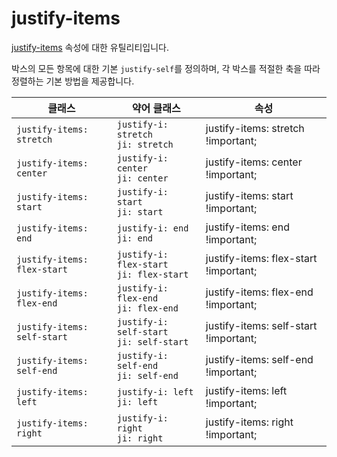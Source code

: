 # justify-items

[justify-items](https://developer.mozilla.org/en-US/docs/Web/CSS/justify-items) 속성에 대한 유틸리티입니다.

박스의 모든 항목에 대한 기본 <code>justify-self</code>를 정의하며, 각 박스를 적절한 축을 따라 정렬하는 기본 방법을 제공합니다.

<table>
  <thead>
    <tr>
      <th scope="col">클래스</th>
      <th scope="col">약어 클래스</th>
      <th scope="col">속성</th>
    </tr>
  </thead>
  <tbody>
  <!-- justify-items: stretch -->
<tr>
  <td><code>justify-items: stretch</code></td>
  <td><code>justify-i: stretch</code><br><code>ji: stretch</code></td>
  <td><span class="code">justify-items: stretch !important;</span></td>
</tr>

<!-- justify-items: center -->
<tr>
  <td><code>justify-items: center</code></td>
  <td><code>justify-i: center</code><br><code>ji: center</code></td>
  <td><span class="code">justify-items: center !important;</span></td>
</tr>

<!-- justify-items: start -->
<tr>
  <td><code>justify-items: start</code></td>
  <td><code>justify-i: start</code><br><code>ji: start</code></td>
  <td><span class="code">justify-items: start !important;</span></td>
</tr>

<!-- justify-items: end -->
<tr>
  <td><code>justify-items: end</code></td>
  <td><code>justify-i: end</code><br><code>ji: end</code></td>
  <td><span class="code">justify-items: end !important;</span></td>
</tr>

<!-- justify-items: flex-start -->
<tr>
  <td><code>justify-items: flex-start</code></td>
  <td><code>justify-i: flex-start</code><br><code>ji: flex-start</code></td>
  <td><span class="code">justify-items: flex-start !important;</span></td>
</tr>

<!-- justify-items: flex-end -->
<tr>
  <td><code>justify-items: flex-end</code></td>
  <td><code>justify-i: flex-end</code><br><code>ji: flex-end</code></td>
  <td><span class="code">justify-items: flex-end !important;</span></td>
</tr>

<!-- justify-items: self-start -->
<tr>
  <td><code>justify-items: self-start</code></td>
  <td><code>justify-i: self-start</code><br><code>ji: self-start</code></td>
  <td><span class="code">justify-items: self-start !important;</span></td>
</tr>

<!-- justify-items: self-end -->
<tr>
  <td><code>justify-items: self-end</code></td>
  <td><code>justify-i: self-end</code><br><code>ji: self-end</code></td>
  <td><span class="code">justify-items: self-end !important;</span></td>
</tr>

<!-- justify-items: left -->
<tr>
  <td><code>justify-items: left</code></td>
  <td><code>justify-i: left</code><br><code>ji: left</code></td>
  <td><span class="code">justify-items: left !important;</span></td>
</tr>

<!-- justify-items: right -->
<tr>
  <td><code>justify-items: right</code></td>
  <td><code>justify-i: right</code><br><code>ji: right</code></td>
  <td><span class="code">justify-items: right !important;</span></td>
</tr>

  </tbody>

</table>
